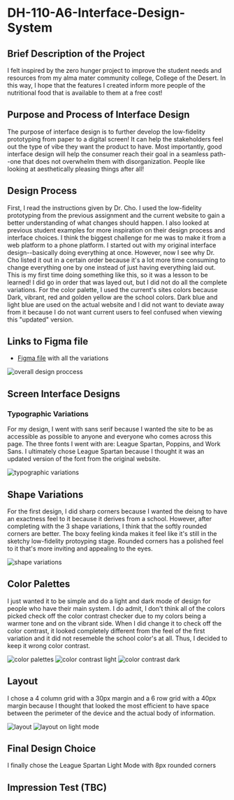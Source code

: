 # DH-110-A6-Interface-Design-System
## Brief Description of the Project
I felt inspired by the zero hunger project to improve the student needs and resources from my alma mater community college, College of the Desert. In this way, I hope that the features I created inform more people of the nutritional food that is available to them at a free cost!

## Purpose and Process of Interface Design
The purpose of interface design is to further develop the low-fidelity prototyping from paper to a digital screen! It can help the stakeholders feel out the type of vibe they want the product to have. Most importantly, good interface design will help the consumer reach their goal in a seamless path--one that does not overwhelm them with disorganization. People like looking at aesthetically pleasing things after all!

## Design Process
First, I read the instructions given by Dr. Cho. I used the low-fidelity prototyping from the previous assignment and the current website to gain a better understanding of what changes should happen. I also looked at previous student examples for more inspiration on their design process and interface choices. I think the biggest challenge for me was to make it from a web platform to a phone platform. I started out with my original interface design--basically doing everything at once. However, now I see why Dr. Cho listed it out in a certain order because it's a lot more time consuming to change everything one by one instead of just having everything laid out. This is my first time doing something like this, so it was a lesson to be learned! I did go in order that was layed out, but I did not do all the complete variations. For the color palette, I used the current's sites colors because Dark, vibrant, red and golden yellow are the school colors. Dark blue and light blue are used on the actual website and I did not want to deviate away from it because I do not want current users to feel confused when viewing this "updated" version. 

## Links to Figma file
* [Figma file](https://www.figma.com/file/x16VBvTVYkLmt39Lv6ge37/Assignment-6---Interface-Design?node-id=0%3A1) with all the variations

![overall design proccess](https://github.com/sdelaserna/DH-110-A6-Interface-Design-System/blob/main/overall%20design%20process.PNG)

## Screen Interface Designs
### Typographic Variations

For my design, I went with sans serif because I wanted the site to be as accessible as possible to anyone and everyone who comes across this page. The three fonts I went with are: League Spartan, Poppins, and Work Sans. I ultimately chose League Spartan because I thought it was an updated version of the font from the original website. 

![typographic variations](https://github.com/sdelaserna/DH-110-A6-Interface-Design-System/blob/main/typographic%20variations%20assignment%206.PNG)

## Shape Variations

For the first design, I did sharp corners because I wanted the deisng to have an exactness feel to it because it derives from a school. However, after completing with the 3 shape variations, I think that the softly rounded corners are better. The boxy feeling kinda makes it feel like it's still in the sketchy low-fidelity protoyping stage. Rounded corners has a polished feel to it that's more inviting and appealing to the eyes. 

![shape variations](https://github.com/sdelaserna/DH-110-A6-Interface-Design-System/blob/main/roundness%20of%20corners.PNG)

## Color Palettes
I just wanted it to be simple and do a light and dark mode of design for people who have their main system. I do admit, I don't think all of the colors picked check off the color contrast checker due to my colors being a warmer tone and on the vibrant side. When I did change it to check off the color contrast, it looked completely different from the feel of the first variation and it did not resemeble the school color's at all. Thus, I decided to keep it wrong color contrast.


![color palettes](https://github.com/sdelaserna/DH-110-A6-Interface-Design-System/blob/main/color%20palettes!.PNG)
![color contrast light](https://github.com/sdelaserna/DH-110-A6-Interface-Design-System/blob/main/color%20contrast%20light.PNG)
![color contrast dark](https://github.com/sdelaserna/DH-110-A6-Interface-Design-System/blob/main/color%20contrast%20dark.PNG)


## Layout
I chose a 4 column grid with a 30px margin and a 6 row grid with a 40px margin because I thought that looked the most efficient to have space between the perimeter of the device and the actual body of information. 


![layout](https://github.com/sdelaserna/DH-110-A6-Interface-Design-System/blob/main/layout.PNG)
![layout on light mode](https://github.com/sdelaserna/DH-110-A6-Interface-Design-System/blob/main/layout%20on%20light%20mod.PNG)

## Final Design Choice
I finally chose the League Spartan Light Mode with 8px rounded corners

## Impression Test (TBC)
